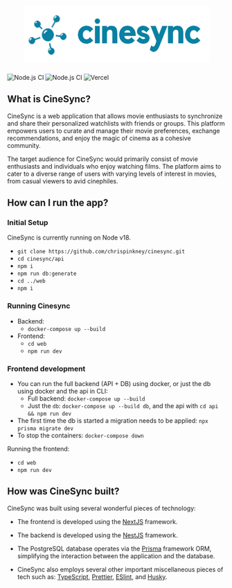 <h1 align="center">
	<img width="430" height="130" src="web\public\logo.png">
</h1>

![Node.js CI](https://github.com/chrispinkney/cinesync/actions/workflows/docker.yml/badge.svg)
![Node.js CI](https://github.com/chrispinkney/cinesync/actions/workflows/format_lint.yml/badge.svg)
![Vercel](https://vercelbadge.vercel.app/api/chrispinkney/cinesync)

## What is CineSync?

CineSync is a web application that allows movie enthusiasts to synchronize and share their personalized watchlists with friends or groups. This platform empowers users to curate and manage their movie preferences, exchange recommendations, and enjoy the magic of cinema as a cohesive community.

The target audience for CineSync would primarily consist of movie enthusiasts and individuals who enjoy watching films. The platform aims to cater to a diverse range of users with varying levels of interest in movies, from casual viewers to avid cinephiles.

## How can I run the app?

### Initial Setup

CineSync is currently running on Node v18.

- `git clone https://github.com/chrispinkney/cinesync.git`
- `cd cinesync/api`
- `npm i`
- `npm run db:generate`
- `cd ../web`
- `npm i`

### Running Cinesync

- Backend:
  - `docker-compose up --build`
- Frontend:
  - `cd web`
  - `npm run dev`

### Frontend development

- You can run the full backend (API + DB) using docker, or just the db using docker and the api in CLI:
  - Full backend: `docker-compose up --build`
  - Just the `db`: `docker-compose up --build db`, and the api with `cd api && npm run dev`
- The first time the db is started a migration needs to be applied: `npx prisma migrate dev`
- To stop the containers: `docker-compose down`

Running the frontend:

- `cd web`
- `npm run dev`

## How was CineSync built?

CineSync was built using several wonderful pieces of technology:

- The frontend is developed using the [NextJS](https://github.com/vercel/next.js/) framework.

- The backend is developed using the [NestJS](https://github.com/nestjs/nest) framework.

- The PostgreSQL database operates via the [Prisma](https://github.com/prisma/prisma#readme) framework ORM, simplifying the interaction between the application and the database.

- CineSync also employs several other important miscellaneous pieces of tech such as: [TypeScript](https://github.com/microsoft/TypeScript), [Prettier](https://github.com/prettier/prettier#readme), [ESlint](https://www.npmjs.com/package/eslint), and [Husky](https://github.com/typicode/husky#readme).
